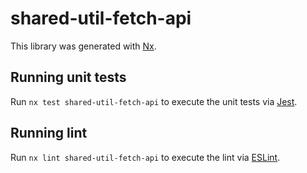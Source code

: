 # shared-util-fetch-api

This library was generated with [Nx](https://nx.dev).

## Running unit tests

Run `nx test shared-util-fetch-api` to execute the unit tests via [Jest](https://jestjs.io).

## Running lint

Run `nx lint shared-util-fetch-api` to execute the lint via [ESLint](https://eslint.org/).
